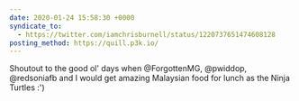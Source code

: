 ```yaml
---
date: 2020-01-24 15:58:30 +0000
syndicate_to:
  - https://twitter.com/iamchrisburnell/status/1220737651474608128
posting_method: https://quill.p3k.io/
---
```


Shoutout to the good ol' days when @ForgottenMG, @pwiddop, @redsoniafb and I would get amazing Malaysian food for lunch as the Ninja Turtles :')

